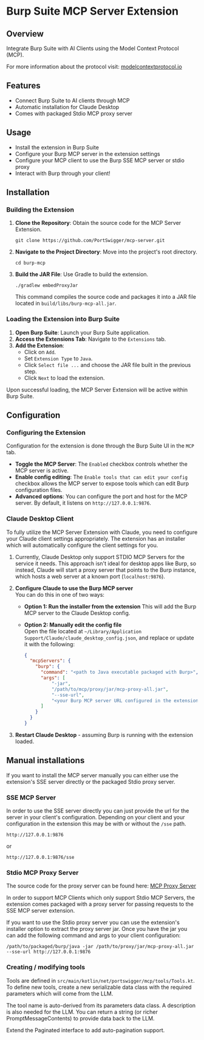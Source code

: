 # Burp Suite MCP Server Extension

## Overview

Integrate Burp Suite with AI Clients using the Model Context Protocol (MCP).

For more information about the protocol visit: [modelcontextprotocol.io](https://modelcontextprotocol.io/)

## Features

- Connect Burp Suite to AI clients through MCP
- Automatic installation for Claude Desktop
- Comes with packaged Stdio MCP proxy server

## Usage

- Install the extension in Burp Suite
- Configure your Burp MCP server in the extension settings
- Configure your MCP client to use the Burp SSE MCP server or stdio proxy
- Interact with Burp through your client!

## Installation

### Building the Extension

1. **Clone the Repository**: Obtain the source code for the MCP Server Extension.
   ```
   git clone https://github.com/PortSwigger/mcp-server.git
   ```

2. **Navigate to the Project Directory**: Move into the project's root directory.
   ```
   cd burp-mcp
   ```

3. **Build the JAR File**: Use Gradle to build the extension.
   ```
   ./gradlew embedProxyJar
   ```

   This command compiles the source code and packages it into a JAR file located in `build/libs/burp-mcp-all.jar`.

### Loading the Extension into Burp Suite

1. **Open Burp Suite**: Launch your Burp Suite application.
2. **Access the Extensions Tab**: Navigate to the `Extensions` tab.
3. **Add the Extension**:
    - Click on `Add`.
    - Set `Extension Type` to `Java`.
    - Click `Select file ...` and choose the JAR file built in the previous step.
    - Click `Next` to load the extension.

Upon successful loading, the MCP Server Extension will be active within Burp Suite.

## Configuration

### Configuring the Extension
Configuration for the extension is done through the Burp Suite UI in the `MCP` tab.
- **Toggle the MCP Server**: The `Enabled` checkbox controls whether the MCP server is active.
- **Enable config editing**: The `Enable tools that can edit your config` checkbox allows the MCP server to expose tools which can edit Burp configuration files.
- **Advanced options**: You can configure the port and host for the MCP server. By default, it listens on `http://127.0.0.1:9876`.

### Claude Desktop Client

To fully utilize the MCP Server Extension with Claude, you need to configure your Claude client settings appropriately.
The extension has an installer which will automatically configure the client settings for you.

1. Currently, Claude Desktop only support STDIO MCP Servers
   for the service it needs.
   This approach isn't ideal for desktop apps like Burp, so instead, Claude will start a proxy server that points to the
   Burp instance,  
   which hosts a web server at a known port (`localhost:9876`).

2. **Configure Claude to use the Burp MCP server**  
   You can do this in one of two ways:

    - **Option 1: Run the installer from the extension**
      This will add the Burp MCP server to the Claude Desktop config.

    - **Option 2: Manually edit the config file**  
      Open the file located at `~/Library/Application Support/Claude/claude_desktop_config.json`,
      and replace or update it with the following:
      ```json
      {
        "mcpServers": {
          "burp": {
            "command": "<path to Java executable packaged with Burp>",
            "args": [
                "-jar",
                "/path/to/mcp/proxy/jar/mcp-proxy-all.jar",
                "--sse-url",
                "<your Burp MCP server URL configured in the extension>"
            ]
          }
        }
      }
      ```

3. **Restart Claude Desktop** - assuming Burp is running with the extension loaded.

## Manual installations
If you want to install the MCP server manually you can either use the extension's SSE server directly or the packaged
Stdio proxy server.

### SSE MCP Server
In order to use the SSE server directly you can just provide the url for the server in your client's configuration. Depending
on your client and your configuration in the extension this may be with or without the `/sse` path.
```
http://127.0.0.1:9876
```
or
```
http://127.0.0.1:9876/sse
```

### Stdio MCP Proxy Server
The source code for the proxy server can be found here: [MCP Proxy Server](https://github.com/PortSwigger/mcp-proxy)

In order to support MCP Clients which only support Stdio MCP Servers, the extension comes packaged with a proxy server for
passing requests to the SSE MCP server extension.

If you want to use the Stdio proxy server you can use the extension's installer option to extract the proxy server jar.
Once you have the jar you can add the following command and args to your client configuration:
```
/path/to/packaged/burp/java -jar /path/to/proxy/jar/mcp-proxy-all.jar --sse-url http://127.0.0.1:9876
```

### Creating / modifying tools

Tools are defined in `src/main/kotlin/net/portswigger/mcp/tools/Tools.kt`. To define new tools, create a new serializable
data class with the required parameters which will come from the LLM.

The tool name is auto-derived from its parameters data class. A description is also needed for the LLM. You can return
a string (or richer PromptMessageContents) to provide data back to the LLM.

Extend the Paginated interface to add auto-pagination support.

